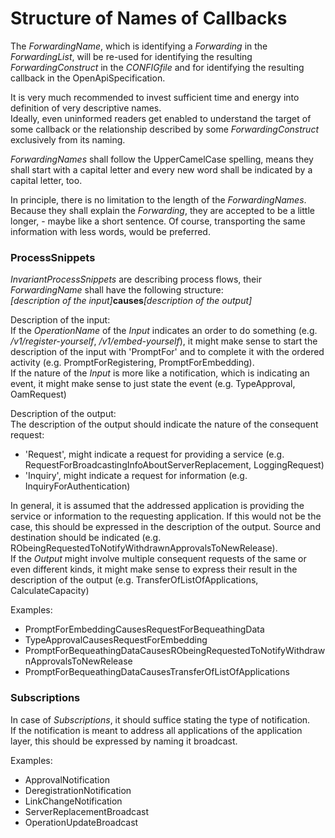 # Structure of Names of Callbacks

The _ForwardingName_, which is identifying a _Forwarding_ in the _ForwardingList_, will be re-used for identifying the resulting _ForwardingConstruct_ in the _CONFIGfile_ and for identifying the resulting callback in the OpenApiSpecification.  

It is very much recommended to invest sufficient time and energy into definition of very descriptive names.  
Ideally, even uninformed readers get enabled to understand the target of some callback or the relationship described by some _ForwardingConstruct_ exclusively from its naming.  

_ForwardingNames_ shall follow the UpperCamelCase spelling, means they shall start with a capital letter and every new word shall be indicated by a capital letter, too.  

In principle, there is no limitation to the length of the _ForwardingNames_. Because they shall explain the _Forwarding_, they are accepted to be a little longer, - maybe like a short sentence. Of course, transporting the same information with less words, would be preferred.  


### ProcessSnippets

_InvariantProcessSnippets_ are describing process flows, their _ForwardingName_ shall have the following structure:  
_[description of the input]_**causes**_[description of the output]_  

Description of the input:  
If the _OperationName_ of the _Input_ indicates an order to do something (e.g. _/v1/register-yourself_, _/v1/embed-yourself_), it might make sense to start the description of the input with 'PromptFor' and to complete it with the ordered activity (e.g. PromptForRegistering, PromptForEmbedding).  
If the nature of the _Input_ is more like a notification, which is indicating an event, it might make sense to just state the event (e.g. TypeApproval, OamRequest)  

Description of the output:  
The description of the output should indicate the nature of the consequent request:
- 'Request', might indicate a request for providing a service (e.g. RequestForBroadcastingInfoAboutServerReplacement, LoggingRequest)  
- 'Inquiry', might indicate a request for information (e.g. InquiryForAuthentication)  

In general, it is assumed that the addressed application is providing the service or information to the requesting application. If this would not be the case, this should be expressed in the description of the output. Source and destination should be indicated (e.g. RObeingRequestedToNotifyWithdrawnApprovalsToNewRelease).  
If the _Output_ might involve multiple consequent requests of the same or even different kinds, it might make sense to express their result in the description of the output (e.g. TransferOfListOfApplications, CalculateCapacity)  

Examples:
- PromptForEmbeddingCausesRequestForBequeathingData
- TypeApprovalCausesRequestForEmbedding
- PromptForBequeathingDataCausesRObeingRequestedToNotifyWithdrawnApprovalsToNewRelease
- PromptForBequeathingDataCausesTransferOfListOfApplications


### Subscriptions

In case of _Subscriptions_, it should suffice stating the type of notification.  
If the notification is meant to address all applications of the application layer, this should be expressed by naming it broadcast.  

Examples:
- ApprovalNotification
- DeregistrationNotification
- LinkChangeNotification
- ServerReplacementBroadcast
- OperationUpdateBroadcast

